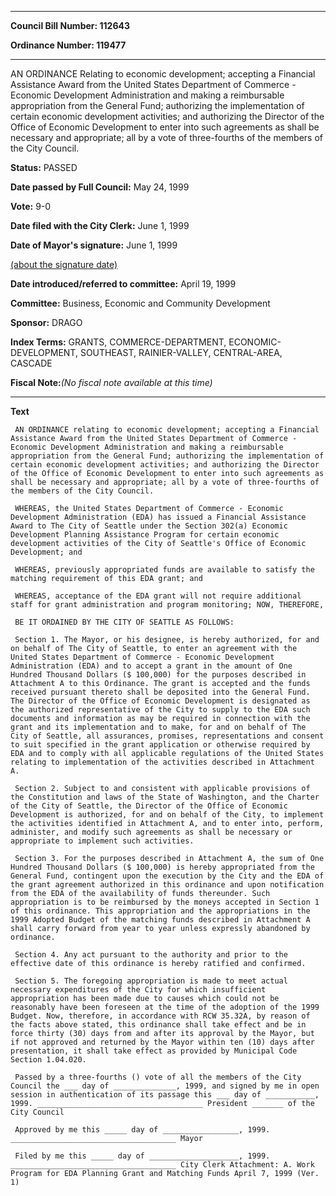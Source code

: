 

********

**Council Bill Number: 112643**
   
**Ordinance Number: 119477**
********

 AN ORDINANCE Relating to economic development; accepting a Financial Assistance Award from the United States Department of Commerce - Economic Development Administration and making a reimbursable appropriation from the General Fund; authorizing the implementation of certain economic development activities; and authorizing the Director of the Office of Economic Development to enter into such agreements as shall be necessary and appropriate; all by a vote of three-fourths of the members of the City Council.

**Status:** PASSED
   
**Date passed by Full Council:** May 24, 1999
   
**Vote:** 9-0
   
**Date filed with the City Clerk:** June 1, 1999
   
**Date of Mayor's signature:** June 1, 1999
   
[(about the signature date)](/~public/approvaldate.htm)
   
   
   
**Date introduced/referred to committee:** April 19, 1999
   
**Committee:** Business, Economic and Community Development
   
**Sponsor:** DRAGO
   
   
**Index Terms:** GRANTS, COMMERCE-DEPARTMENT, ECONOMIC-DEVELOPMENT, SOUTHEAST, RAINIER-VALLEY, CENTRAL-AREA, CASCADE

**Fiscal Note:**_(No fiscal note available at this time)_

********

**Text**
   
```
 AN ORDINANCE relating to economic development; accepting a Financial Assistance Award from the United States Department of Commerce - Economic Development Administration and making a reimbursable appropriation from the General Fund; authorizing the implementation of certain economic development activities; and authorizing the Director of the Office of Economic Development to enter into such agreements as shall be necessary and appropriate; all by a vote of three-fourths of the members of the City Council.

 WHEREAS, the United States Department of Commerce - Economic Development Administration (EDA) has issued a Financial Assistance Award to The City of Seattle under the Section 302(a) Economic Development Planning Assistance Program for certain economic development activities of the City of Seattle's Office of Economic Development; and

 WHEREAS, previously appropriated funds are available to satisfy the matching requirement of this EDA grant; and

 WHEREAS, acceptance of the EDA grant will not require additional staff for grant administration and program monitoring; NOW, THEREFORE,

 BE IT ORDAINED BY THE CITY OF SEATTLE AS FOLLOWS:

 Section 1. The Mayor, or his designee, is hereby authorized, for and on behalf of The City of Seattle, to enter an agreement with the United States Department of Commerce - Economic Development Administration (EDA) and to accept a grant in the amount of One Hundred Thousand Dollars ($ 100,000) for the purposes described in Attachment A to this Ordinance. The grant is accepted and the funds received pursuant thereto shall be deposited into the General Fund. The Director of the Office of Economic Development is designated as the authorized representative of the City to supply to the EDA such documents and information as may be required in connection with the grant and its implementation and to make, for and on behalf of The City of Seattle, all assurances, promises, representations and consent to suit specified in the grant application or otherwise required by EDA and to comply with all applicable regulations of the United States relating to implementation of the activities described in Attachment A.

 Section 2. Subject to and consistent with applicable provisions of the Constitution and laws of the State of Washington, and the Charter of the City of Seattle, the Director of the Office of Economic Development is authorized, for and on behalf of the City, to implement the activities identified in Attachment A, and to enter into, perform, administer, and modify such agreements as shall be necessary or appropriate to implement such activities.

 Section 3. For the purposes described in Attachment A, the sum of One Hundred Thousand Dollars ($ 100,000) is hereby appropriated from the General Fund, contingent upon the execution by the City and the EDA of the grant agreement authorized in this ordinance and upon notification from the EDA of the availability of funds thereunder. Such appropriation is to be reimbursed by the moneys accepted in Section 1 of this ordinance. This appropriation and the appropriations in the 1999 Adopted Budget of the matching funds described in Attachment A shall carry forward from year to year unless expressly abandoned by ordinance.

 Section 4. Any act pursuant to the authority and prior to the effective date of this ordinance is hereby ratified and confirmed.

 Section 5. The foregoing appropriation is made to meet actual necessary expenditures of the City for which insufficient appropriation has been made due to causes which could not be reasonably have been foreseen at the time of the adoption of the 1999 Budget. Now, therefore, in accordance with RCW 35.32A, by reason of the facts above stated, this ordinance shall take effect and be in force thirty (30) days from and after its approval by the Mayor, but if not approved and returned by the Mayor within ten (10) days after presentation, it shall take effect as provided by Municipal Code Section 1.04.020.

 Passed by a three-fourths () vote of all the members of the City Council the ___ day of ______________, 1999, and signed by me in open session in authentication of its passage this ___ day of ___________, 1999. _____________________________________ President _______ of the City Council

 Approved by me this _____ day of _________________, 1999. _____________________________________ Mayor

 Filed by me this _____ day of ____________________, 1999. _____________________________________ City Clerk Attachment: A. Work Program for EDA Planning Grant and Matching Funds April 7, 1999 (Ver. 1)

```
